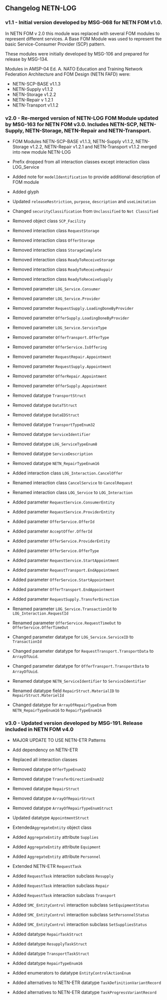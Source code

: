 ## Changelog NETN-LOG

### v1.1 - Initial version developed by MSG-068 for NETN FOM v1.0. 

In NETN FOM v 2.0 this module was replaced with several FOM modules to represent different services. A Base FOM Module was used to represent the basic Service-Consumer Provider (SCP) pattern. 
 
These modules were initially developed by MSG-106 and prepared for release by MSG-134. 
 
Modules in AMSP-04 Ed. A. NATO Education and Training Network Federation Architecture and FOM Design (NETN FAFD) were: 
* NETN-SCP-BASE v1.1.3 
* NETN-Supply v1.1.2 
* NETN-Storage v1.2.2 
* NETN-Repair v 1.2.1 
* NETN-Transport v1.1.2


### v2.0 - Re-merged version of NETN-LOG FOM Module updated by MSG-163 for NETN FOM v3.0. Includes NETN-SCP, NETN-Supply, NETN-Storage, NETN-Repair and NETN-Transport.

* FOM Modules NETN-SCP-BASE v1.1.3, NETN-Supply v1.1.2, NETN-Storage v1.2.2, NETN-Repair v1.2.1 and NETN-Transport v1.1.2 merged into new module NETN-LOG 
* Prefix dropped from all interaction classes except interaction class LOG_Service 
* Added note for `modelIdentification` to provide additional description of FOM module 
* Added glyph 
* Updated `releaseRestriction`, `purpose`, `description` and `useLimitation` 
* Changed `securityClassification` from `Unclassified` to `Not Classified` 
 
* Removed object class `SCP_Facility` 
* Removed interaction class `RequestStorage` 
* Removed interaction class `OfferStorage` 
* Removed interaction class `StorageComplete` 
* Removed interaction class `ReadyToReceiveStorage` 
* Removed interaction class `ReadyToReceiveRepair` 
* Removed interaction class `ReadyToReceiveSupply` 
 
* Removed parameter `LOG_Service.Consumer` 
* Removed parameter `LOG_Service.Provider` 
* Removed parameter `RequestSupply.LoadingDoneByProvider` 
* Removed parameter `OfferSupply.LoadingDoneByProvider` 
* Removed parameter `LOG_Service.ServiceType` 
* Removed parameter `OfferTransport.OfferType` 
* Removed parameter `OfferService.IsOffering` 
* Removed parameter `RequestRepair.Appointment` 
* Removed parameter `RequestSupply.Appointment` 
* Removed parameter `OfferRepair.Appointment` 
* Removed parameter `OfferSupply.Appointment` 
 
* Removed datatype `TransportStruct` 
* Removed datatype `DataTStruct` 
* Removed datatype `DataEDStruct` 
* Removed datatype `TransportTypeEnum32` 
* Removed datatype `ServiceIdentifier` 
* Removed datatype `LOG_ServiceTypeEnum8` 
* Removed datatype `ServiceDescription` 
* Removed datatype `NETN_RepairTypeEnum16` 
 
* Added interaction class `LOG_Interaction.CancelOffer` 
* Renamed interaction class `CancelService` to `CancelRequest` 
* Renamed interaction class `LOG_Service` to `LOG_Interaction` 
 
* Added parameter `RequestService.ConsumerEntity` 
* Added parameter `RequestService.ProviderEntity` 
* Added parameter `OfferService.OfferId` 
* Added parameter `AcceptOffer.OfferId` 
* Added parameter `OfferService.ProviderEntity` 
* Added parameter `OfferService.OfferType` 
* Added parameter `RequestService.StartAppointment` 
* Added parameter `RequestTransport.EndAppointment` 
* Added parameter `OfferService.StartAppointment` 
* Added parameter `OfferTransport.EndAppointment` 
* Added parameter `RequestSupply.TransferDirection` 
 
* Renamed parameter `LOG_Service.TransactionId` to `LOG_Interaction.RequestId` 
* Renamed parameter `OfferService.RequestTimeOut` to `OfferService.OfferTimeOut` 
* Changed parameter datatype for `LOG_Service.ServiceID` to `TransactionId` 
* Changed parameter datatype for `RequestTransport.TransportData` to `ArrayOfUuid`. 
* Changed parameter datatype for `OfferTransport.TransportData` to `ArrayOfUuid`. 
 
* Renamed datatype `NETN_ServiceIdentifier` to `ServiceIdentifier` 
* Renamed datatype field `RepairStruct.MaterialID` to `RepairStruct.MaterielId` 
* Changed datatype for `ArrayOfRepairTypeEnum` from `NETN_RepairTypeEnum16` to `RepairTypeEnum16`


### v3.0 - Updated version developed by MSG-191. Release included in NETN FOM v4.0

* MAJOR UPDATE TO USE NETN-ETR Patterns 
* Add dependency on NETN-ETR 
* Replaced all interaction classes 
* Removed datatype `OfferTypeEnum32` 
* Removed datatype `TransferDirectionEnum32` 
* Removed datatype `RepairStruct` 
* Removed datatype `ArrayOfRepairStruct` 
* Removed datatype `ArrayOfRepairTypeEnumStruct` 
 
* Updated datatype `AppointmentStruct` 
 
* Extended`AggregateEntity` object class 
* Added `AggregateEntity` attribute `Supplies` 
* Added `AggregateEntity` attribute `Equipment` 
* Added `AggregateEntity` attribute `Personnel` 
 
* Extended NETN-ETR `RequestTask` 
* Added `RequestTask` interaction subclass `Resupply` 
* Added `RequestTask` interaction subclass `Repair` 
* Added `RequestTask` interaction subclass `Transport` 
 


* Added `SMC_EntityControl` interaction subclass `SetEquipmentStatus` 
* Added `SMC_EntityControl` interaction subclass `SetPersonnelStatus` 
* Added `SMC_EntityControl` interaction subclass `SetSuppliesStatus` 
 
* Added datatype `RepairTaskStruct` 
* Added datatype `ResupplyTaskStruct` 
* Added datatype `TransportTaskStruct` 
* Added datatype `RepairTypeEnum16` 
* Added enumerators to datatype `EntityControlActionEnum` 
* Added alternatives to NETN-ETR datatype `TaskDefinitionVariantRecord` 
* Added alternatives to NETN-ETR datatype `TaskProgressVariantRecord`

